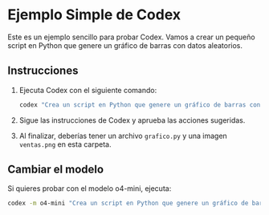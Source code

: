 # Ejemplo Simple de Codex

Este es un ejemplo sencillo para probar Codex. Vamos a crear un pequeño script en Python que genere un gráfico de barras con datos aleatorios.

## Instrucciones

1. Ejecuta Codex con el siguiente comando:
   ```bash
   codex "Crea un script en Python que genere un gráfico de barras con datos aleatorios de ventas mensuales y lo guarde como 'ventas.png'"
   ```

2. Sigue las instrucciones de Codex y aprueba las acciones sugeridas.

3. Al finalizar, deberías tener un archivo `grafico.py` y una imagen `ventas.png` en esta carpeta.

## Cambiar el modelo

Si quieres probar con el modelo o4-mini, ejecuta:
```bash
codex -m o4-mini "Crea un script en Python que genere un gráfico de barras con datos aleatorios de ventas mensuales y lo guarde como 'ventas.png'"
```
